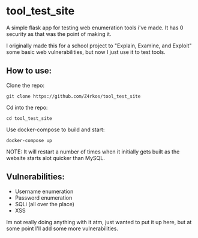 # tool_test_site
A simple flask app for testing web enumeration tools i've made.
It has 0 security as that was the point of making it.

I originally made this for a school project to "Explain, Examine, and Exploit" some basic web vulnerabilities, but now I just use it to test tools.


## How to use:
Clone the repo:
```
git clone https://github.com/Z4rkos/tool_test_site
```

Cd into the repo:
```
cd tool_test_site
```

Use docker-compose to build and start:
```
docker-compose up
```
NOTE: It will restart a number of times when it initially gets built as the website starts alot quicker than MySQL.


## Vulnerabilities:
- Username enumeration
- Password enumeration
- SQLi (all over the place)
- XSS


Im not really doing anything with it atm, just wanted to put it up here, but at some point I'll add some more vulnerabilities.

